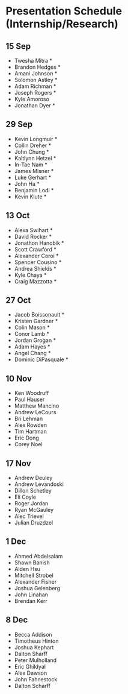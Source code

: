 # Presentation Schedule (Internship/Research)

## 15 Sep
- Twesha Mitra *
- Brandon Hedges *
- Amani Johnson *
- Solomon Astley *
- Adam Richman *
- Joseph Rogers *
- Kyle Amoroso
- Jonathan Dyer *

## 29 Sep
- Kevin Longmuir *
- Collin Dreher *
- John Chung *
- Kaitlynn Hetzel *
- In-Tae Nam *
- James Misner *
- Luke Gerhart *
- John Ha *
- Benjamin Lodi *
- Kevin Klute *

## 13 Oct
- Alexa Swihart *
- David Rocker *
- Jonathon Hanobik *
- Scott Crawford *
- Alexander Coroi *
- Spencer Cousino *
- Andrea Shields *
- Kyle Chaya *
- Craig Mazzotta *

## 27 Oct
- Jacob Boissonault *
- Kristen Gardner *
- Colin Mason *
- Conor Lamb *
- Jordan Grogan *
- Adam Hayes *
- Angel Chang *
- Dominic DiPasquale *

## 10 Nov
- Ken Woodruff
- Paul Hauser
- Matthew Mancino
- Andrew LeCours
- Bri Lehman
- Alex Rowden
- Tim Hartman
- Eric Dong
- Corey Noel

## 17 Nov
- Andrew Deuley
- Andrew Levandoski
- Dillon Schetley
- Eli Coyle
- Roger Jordan
- Ryan McGauley
- Alec Trievel
- Julian Druzdzel

## 1 Dec
- Ahmed Abdelsalam
- Shawn Banish
- Alden Hsu
- Mitchell Strobel
- Alexander Fisher
- Joshua Gelenberg
- John Linahan
- Brendan Kerr

## 8 Dec
- Becca Addison
- Timotheus Hinton
- Joshua Kephart
- Dalton Sharff
- Peter Mulholland
- Eric Ghildyal
- Alex Dawson
- John Fahnestock
- Dalton Scharff

